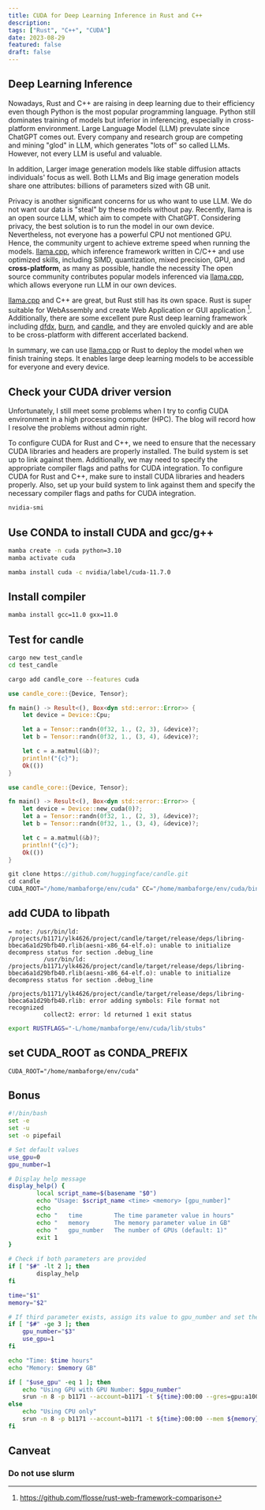 ```yaml
---
title: CUDA for Deep Learning Inference in Rust and C++
description:
tags: ["Rust", "C++", "CUDA"]
date: 2023-08-29
featured: false
draft: false
---
```


## Deep Learning Inference

Nowadays, Rust and C++ are raising in deep learning due to their efficiency
even though Python is the most popular programming language.
Python still dominates training of models but inferior in inferencing,
especially in cross-platform environment.
Large Language Model (LLM) prevulate since ChatGPT comes out.
Every company and research group are competing and mining "glod" in LLM, which
generates "lots of" so called LLMs.
However, not every LLM is useful and valuable.

In addition, Larger image generation models like stable diffusion attacts
individuals' focus as well.
Both LLMs and Big image generation models share one attributes: billions of
parameters sized with GB unit.

Privacy is another significant concerns for us who want to use LLM.
We do not want our data is "steal" by these models without pay.
Recently, llama is an open source LLM, which aim to compete with ChatGPT.
Considering privacy, the best solution is to run the model in our own device.
Nevertheless, not everyone has a powerful CPU not mentioned GPU.
Hence, the community urgent to achieve extreme speed when running the models.
[llama.cpp], which inference framework written in C/C++ and use optimized skills, including SIMD, quantization, mixed precision, GPU, and **cross-platform**, as many as
possible, handle the necessity
The open source community contributes popular models inferenced via [llama.cpp],
which allows everyone run LLM in our own devices.

[llama.cpp] and C++ are great, but Rust still has its own space.
Rust is super suitable for WebAssembly and create Web Application or GUI
application [^1].
Additionally, there are some excellent pure Rust deep learning framework including [dfdx], [burn], and [candle], and they are
envoled quickly and are able to be cross-platform with different accerlated
backend.

In summary, we can use [llama.cpp] or Rust to deploy the model when we finish training
steps.
It enables large deep learning models to be accessible for everyone and every device.

## Check your CUDA driver version

Unfortunately, I still meet some problems when I try to config CUDA environment in a high processing computer (HPC).
The blog will record how I resolve the problems without admin right.

To configure CUDA for Rust and C++, we need to ensure that the necessary CUDA libraries and headers are properly installed.
The build system is set up to link against them.
Additionally, we may need to specify the appropriate compiler flags and paths for CUDA integration.
To configure CUDA for Rust and C++, make sure to install CUDA libraries and headers properly.
Also, set up your build system to link against them and specify the necessary compiler flags and paths for CUDA integration.

```bash
nvidia-smi
```

## Use CONDA to install CUDA and gcc/g++

```bash
mamba create -n cuda python=3.10
mamba activate cuda
```

```bash
mamba install cuda -c nvidia/label/cuda-11.7.0
```

## Install compiler

```bash
mamba install gcc=11.0 gxx=11.0
```

## Test for candle

```bash
cargo new test_candle
cd test_candle
```

```bash
cargo add candle_core --features cuda
```

```rust
use candle_core::{Device, Tensor};

fn main() -> Result<(), Box<dyn std::error::Error>> {
    let device = Device::Cpu;

    let a = Tensor::randn(0f32, 1., (2, 3), &device)?;
    let b = Tensor::randn(0f32, 1., (3, 4), &device)?;

    let c = a.matmul(&b)?;
    println!("{c}");
    Ok(())
}
```

```rust
use candle_core::{Device, Tensor};

fn main() -> Result<(), Box<dyn std::error::Error>> {
    let device = Device::new_cuda(0)?;
    let a = Tensor::randn(0f32, 1., (2, 3), &device)?;
    let b = Tensor::randn(0f32, 1., (3, 4), &device)?;

    let c = a.matmul(&b)?;
    println!("{c}");
    Ok(())
}
```

```rust
git clone https://github.com/huggingface/candle.git
cd candle
CUDA_ROOT="/home/mambaforge/env/cuda" CC="/home/mambaforge/env/cuda/bin/gcc" CXX="/home/mambaforge/env/cuda/bin/g++" RUSTFLAGS="-L/home/mambaforge/env/cuda/lib/stubs" cargo run --examples whisper --features cuda --realease
```

## add CUDA to libpath

```
= note: /usr/bin/ld: /projects/b1171/ylk4626/project/candle/target/release/deps/libring-bbeca6a1d29bfb40.rlib(aesni-x86_64-elf.o): unable to initialize decompress status for section .debug_line
          /usr/bin/ld: /projects/b1171/ylk4626/project/candle/target/release/deps/libring-bbeca6a1d29bfb40.rlib(aesni-x86_64-elf.o): unable to initialize decompress status for section .debug_line
          /projects/b1171/ylk4626/project/candle/target/release/deps/libring-bbeca6a1d29bfb40.rlib: error adding symbols: File format not recognized
          collect2: error: ld returned 1 exit status
```

```bash
export RUSTFLAGS="-L/home/mambaforge/env/cuda/lib/stubs"
```

## set CUDA_ROOT as CONDA_PREFIX

```
CUDA_ROOT="/home/mambaforge/env/cuda"
```

## Bonus

```bash
#!/bin/bash
set -e
set -u
set -o pipefail

# Set default values
use_gpu=0
gpu_number=1

# Display help message
display_help() {
        local script_name=$(basename "$0")
        echo "Usage: $script_name <time> <memory> [gpu_number]"
        echo
        echo "   time         The time parameter value in hours"
        echo "   memory       The memory parameter value in GB"
        echo "   gpu_number   The number of GPUs (default: 1)"
        exit 1
}

# Check if both parameters are provided
if [ "$#" -lt 2 ]; then
        display_help
fi

time="$1"
memory="$2"

# If third parameter exists, assign its value to gpu_number and set the use_gpu flag
if [ "$#" -ge 3 ]; then
    gpu_number="$3"
    use_gpu=1
fi

echo "Time: $time hours"
echo "Memory: $memory GB"

if [ "$use_gpu" -eq 1 ]; then
    echo "Using GPU with GPU Number: $gpu_number"
    srun -n 8 -p b1171 --account=b1171 -t ${time}:00:00 --gres=gpu:a100:$gpu_number --mem ${memory}g --pty bash
else
    echo "Using CPU only"
    srun -n 8 -p b1171 --account=b1171 -t ${time}:00:00 --mem ${memory}g --pty bash
fi

```

## Canveat

### Do not use slurm

[^1]: https://github.com/flosse/rust-web-framework-comparison

<!-- links -->

[llama.cpp]: https://github.com/ggerganov/llama.cpp
[candle]: https://github.com/huggingface/candle
[burn]: https://github.com/burn-rs/burn
[dfdx]: https://github.com/coreylowman/dfdx
